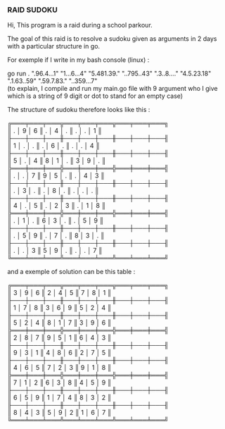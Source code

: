 ### RAID SUDOKU

Hi, This program is a raid during a school parkour.

The goal of this raid is to resolve a sudoku given as arguments in 2 days with a particular structure in go.

For exemple if I write in my bash console (linux) :

go run . ".96.4...1" "1...6...4" "5.481.39." "..795..43" ".3..8...." "4.5.23.18" ".1.63..59" ".59.7.83." "..359...7"  
(to explain, I compile and run my main.go file with 9 argument who I give which is a string of 9 digit or dot to stand for an empty case)

The structure of sudoku therefore looks like this :

╔═══╤═══╤═══╦═══╤═══╤═══╦═══╤═══╤═══╗  
║ . │ 9 │ 6 ║ . │ 4 │ . ║ . │ . │ 1 ║  
╟───┼───┼───╫───┼───┼───╫───┼───┼───╢  
║ 1 │ . │ . ║ . │ 6 │ . ║ . │ . │ 4 ║  
╟───┼───┼───╫───┼───┼───╫───┼───┼───╢  
║ 5 │ . │ 4 ║ 8 │ 1 │ . ║ 3 │ 9 │ . ║  
╠═══╪═══╪═══╬═══╪═══╪═══╬═══╪═══╪═══╣  
║ . │ . │ 7 ║ 9 │ 5 │ . ║ . │ 4 │ 3 ║  
╟───┼───┼───╫───┼───┼───╫───┼───┼───╢  
║ . │ 3 │ . ║ . │ 8 │ . ║ . │ . │ . ║  
╟───┼───┼───╫───┼───┼───╫───┼───┼───╢  
║ 4 │ . │ 5 ║ . │ 2 │ 3 ║ . │ 1 │ 8 ║  
╠═══╪═══╪═══╬═══╪═══╪═══╬═══╪═══╪═══╣  
║ . │ 1 │ . ║ 6 │ 3 │ . ║ . │ 5 │ 9 ║  
╟───┼───┼───╫───┼───┼───╫───┼───┼───╢  
║ . │ 5 │ 9 ║ . │ 7 │ . ║ 8 │ 3 │ . ║  
╟───┼───┼───╫───┼───┼───╫───┼───┼───╢  
║ . │ . │ 3 ║ 5 │ 9 │ . ║ . │ . │ 7 ║  
╚═══╧═══╧═══╩═══╧═══╧═══╩═══╧═══╧═══╝  

and a exemple of solution can be this table :  

╔═══╤═══╤═══╦═══╤═══╤═══╦═══╤═══╤═══╗  
║ 3 │ 9 │ 6 ║ 2 │ 4 │ 5 ║ 7 │ 8 │ 1 ║  
╟───┼───┼───╫───┼───┼───╫───┼───┼───╢  
║ 1 │ 7 │ 8 ║ 3 │ 6 │ 9 ║ 5 │ 2 │ 4 ║  
╟───┼───┼───╫───┼───┼───╫───┼───┼───╢  
║ 5 │ 2 │ 4 ║ 8 │ 1 │ 7 ║ 3 │ 9 │ 6 ║  
╠═══╪═══╪═══╬═══╪═══╪═══╬═══╪═══╪═══╣  
║ 2 │ 8 │ 7 ║ 9 │ 5 │ 1 ║ 6 │ 4 │ 3 ║  
╟───┼───┼───╫───┼───┼───╫───┼───┼───╢  
║ 9 │ 3 │ 1 ║ 4 │ 8 │ 6 ║ 2 │ 7 │ 5 ║  
╟───┼───┼───╫───┼───┼───╫───┼───┼───╢  
║ 4 │ 6 │ 5 ║ 7 │ 2 │ 3 ║ 9 │ 1 │ 8 ║  
╠═══╪═══╪═══╬═══╪═══╪═══╬═══╪═══╪═══╣  
║ 7 │ 1 │ 2 ║ 6 │ 3 │ 8 ║ 4 │ 5 │ 9 ║  
╟───┼───┼───╫───┼───┼───╫───┼───┼───╢  
║ 6 │ 5 │ 9 ║ 1 │ 7 │ 4 ║ 8 │ 3 │ 2 ║  
╟───┼───┼───╫───┼───┼───╫───┼───┼───╢  
║ 8 │ 4 │ 3 ║ 5 │ 9 │ 2 ║ 1 │ 6 │ 7 ║  
╚═══╧═══╧═══╩═══╧═══╧═══╩═══╧═══╧═══╝  